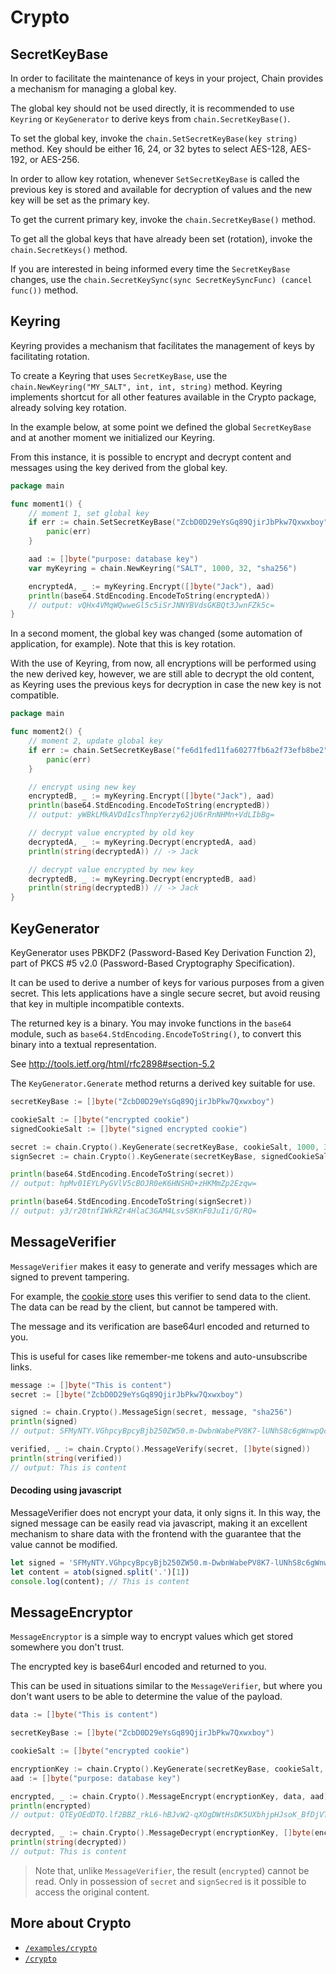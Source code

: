 # Crypto

## SecretKeyBase

In order to facilitate the maintenance of keys in your project, Chain provides a mechanism for managing a global key.

The global key should not be used directly, it is recommended to use `Keyring` or `KeyGenerator` to derive keys
from `chain.SecretKeyBase()`.

To set the global key, invoke the `chain.SetSecretKeyBase(key string)` method. Key should be either 16, 24, or 32
bytes to select AES-128, AES-192, or AES-256.

In order to allow key rotation, whenever `SetSecretKeyBase` is called the previous key is stored and available for
decryption of values and the new key will be set as the primary key.

To get the current primary key, invoke the `chain.SecretKeyBase()` method.

To get all the global keys that have already been set (rotation), invoke the `chain.SecretKeys()` method.

If you are interested in being informed every time the `SecretKeyBase` changes, use
the `chain.SecretKeySync(sync SecretKeySyncFunc) (cancel func())` method.

## Keyring

Keyring provides a mechanism that facilitates the management of keys by facilitating rotation.

To create a Keyring that uses `SecretKeyBase`, use the `chain.NewKeyring("MY_SALT", int, int, string)` method. Keyring
implements shortcut for all other features available in the Crypto package, already solving key rotation.

In the example below, at some point we defined the global `SecretKeyBase` and at another moment we initialized our
Keyring.

From this instance, it is possible to encrypt and decrypt content and messages using the key derived from the global
key.

```go
package main

func moment1() {
	// moment 1, set global key
	if err := chain.SetSecretKeyBase("ZcbD0D29eYsGq89QjirJbPkw7Qxwxboy"); err != nil {
		panic(err)
	}

	aad := []byte("purpose: database key")
	var myKeyring = chain.NewKeyring("SALT", 1000, 32, "sha256")

	encryptedA, _ := myKeyring.Encrypt([]byte("Jack"), aad)
	println(base64.StdEncoding.EncodeToString(encryptedA))
	// output: vQHx4VMqWQwweGl5c5iSrJNNYBVdsGKBQt3JwnFZk5c=
}
```

In a second moment, the global key was changed (some automation of application, for example). Note that this is key
rotation.

With the use of Keyring, from now, all encryptions will be performed using the new derived key, however, we are still
able to decrypt the old content, as Keyring uses the previous keys for decryption in case the new key is not compatible.

```go
package main

func moment2() {
	// moment 2, update global key
	if err := chain.SetSecretKeyBase("fe6d1fed11fa60277fb6a2f73efb8be2"); err != nil {
		panic(err)
	}

	// encrypt using new key
	encryptedB, _ := myKeyring.Encrypt([]byte("Jack"), aad)
	println(base64.StdEncoding.EncodeToString(encryptedB))
	// output: yWBkLMkAVDdIcsThnpYerzy62jU6rRnNHMn+VdLIbBg=

	// decrypt value encrypted by old key
	decryptedA, _ := myKeyring.Decrypt(encryptedA, aad)
	println(string(decryptedA)) // -> Jack

	// decrypt value encrypted by new key
	decryptedB, _ := myKeyring.Decrypt(encryptedB, aad)
	println(string(decryptedB)) // -> Jack
}
```

## KeyGenerator

KeyGenerator uses PBKDF2 (Password-Based Key Derivation Function 2), part of PKCS #5 v2.0 (Password-Based
Cryptography Specification).

It can be used to derive a number of keys for various purposes from a given secret. This lets applications have a
single secure secret, but avoid reusing that key in multiple incompatible contexts.

The returned key is a binary. You may invoke functions in the `base64` module, such as
`base64.StdEncoding.EncodeToString()`, to convert this binary into a textual representation.

See http://tools.ietf.org/html/rfc2898#section-5.2

The `KeyGenerator.Generate` method returns a derived key suitable for use.

```go
secretKeyBase := []byte("ZcbD0D29eYsGq89QjirJbPkw7Qxwxboy")

cookieSalt := []byte("encrypted cookie")
signedCookieSalt := []byte("signed encrypted cookie")

secret := chain.Crypto().KeyGenerate(secretKeyBase, cookieSalt, 1000, 32, "sha256")
signSecret := chain.Crypto().KeyGenerate(secretKeyBase, signedCookieSalt, 1000, 32, "sha256")

println(base64.StdEncoding.EncodeToString(secret))
// output: hpMv01EYLPyGVlV5cBOJR0eK6HNSHO+zHKMmZp2Ezqw=

println(base64.StdEncoding.EncodeToString(signSecret))
// output: y3/r20tnfIWkRZr4HlaC3GAM4LsvS8KnF0JuIi/G/RQ=
```

## MessageVerifier

`MessageVerifier` makes it easy to generate and verify messages which are signed to prevent tampering.

For example, the [cookie store](https://github.com/nidorx/chain/blob/main/middlewares/session/store_cookie.go)
uses this verifier to send data to the client. The data can be read by the client, but cannot be tampered with.

The message and its verification are base64url encoded and returned to you.

This is useful for cases like remember-me tokens and auto-unsubscribe links.

```go
message := []byte("This is content")
secret := []byte("ZcbD0D29eYsGq89QjirJbPkw7Qxwxboy")

signed := chain.Crypto().MessageSign(secret, message, "sha256")
println(signed)
// output: SFMyNTY.VGhpcyBpcyBjb250ZW50.m-DwbnWabePV8K7-lUNhS8c6gWnwpQcAAhaQ6V2fwA8

verified, _ := chain.Crypto().MessageVerify(secret, []byte(signed))
println(string(verified))
// output: This is content
```

#### Decoding using javascript

MessageVerifier does not encrypt your data, it only signs it. In this way, the signed message can be easily read via
javascript, making it an excellent mechanism to share data with the frontend with the guarantee that the value cannot be
modified.

```javascript
let signed = 'SFMyNTY.VGhpcyBpcyBjb250ZW50.m-DwbnWabePV8K7-lUNhS8c6gWnwpQcAAhaQ6V2fwA8';
let content = atob(signed.split('.')[1])
console.log(content); // This is content
```

## MessageEncryptor

`MessageEncryptor` is a simple way to encrypt values which get stored somewhere you don't trust.

The encrypted key is base64url encoded and returned to you.

This can be used in situations similar to the `MessageVerifier`, but where you don't want users to be able to determine
the value of the payload.

```go
data := []byte("This is content")

secretKeyBase := []byte("ZcbD0D29eYsGq89QjirJbPkw7Qxwxboy")

cookieSalt := []byte("encrypted cookie")

encryptionKey := chain.Crypto().KeyGenerate(secretKeyBase, cookieSalt, 1000, 32, "sha256")
aad := []byte("purpose: database key")

encrypted, _ := chain.Crypto().MessageEncrypt(encryptionKey, data, aad)
println(encrypted)
// output: QTEyOEdDTQ.lf2BBZ_rkL6-hBJvW2-qXOgDWtHsDK5UXbhjpHJsoK_BfDjVTocmOsspapQ.r5D76APXc8U7ZBTCv-Cci8rCPFwZCW_hXY2D19rjMkmyc-1kBeYZtXaTgQ

decrypted, _ := chain.Crypto().MessageDecrypt(encryptionKey, []byte(encrypted), aad)
println(string(decrypted))
// output: This is content
```

> Note that, unlike `MessageVerifier`, the result (`encrypted`) cannot be read. Only in possession of `secret`
> and `signSecred` is it possible to access the original content.

## More about Crypto

- [`/examples/crypto`](../examples/crypto)
- [`/crypto`](../crypto)
